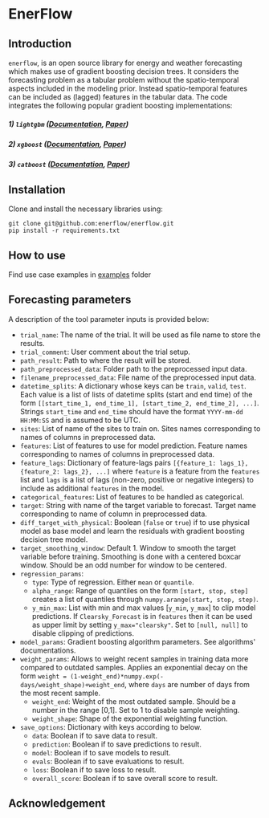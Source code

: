 # EnerFlow

## Introduction
`enerflow`, is an open source library for energy and weather forecasting which makes use of gradient boosting decision trees. It considers the forecasting problem as a tabular problem without the  spatio-temporal aspects included in the modeling prior. Instead spatio-temporal features can be included as (lagged) features in the tabular data. The code integrates the following popular gradient boosting implementations:

##### 1) `lightgbm` ([Documentation](https://lightgbm.readthedocs.io/en/latest/), [Paper](https://papers.nips.cc/paper/6907-lightgbm-a-highly-efficient-gradient-boosting-decision-tree.pdf))
##### 2) `xgboost` ([Documentation](https://xgboost.readthedocs.io/en/stable/), [Paper](https://arxiv.org/pdf/1603.02754.pdf))
##### 3) `catboost` ([Documentation](https://catboost.ai/en/docs/), [Paper](https://arxiv.org/pdf/1706.09516.pdf))



## Installation

Clone and install the necessary libraries using:

```
git clone git@github.com:enerflow/enerflow.git
pip install -r requirements.txt
```



## How to use

Find use case examples in [examples](https://github.com/enerflow/enerflow/examples) folder



## Forecasting parameters

A description of the tool parameter inputs is provided below:

- `trial_name`: The name of the trial. It will be used as file name to store the results.
- `trial_comment`: User comment about the trial setup.
- `path_result`: Path to where the result will be stored.
- `path_preprocessed_data`: Folder path to the preprocessed input data.
- `filename_preprocessed_data`: File name of the preprocessed input data.
- `datetime_splits`: A dictionary whose keys can be `train`, `valid`, `test`. Each value is a list of lists of datetime splits (start and end time) of the form `[[start_time_1, end_time_1], [start_time_2, end_time_2], ...]`. Strings `start_time` and `end_time` should have the format `YYYY-mm-dd HH:MM:SS` and is assumed to be UTC. 
- `sites`: List of name of the sites to train on. Sites names corresponding to names of columns in preprocessed data.
- `features`: List of features to use for model prediction. Feature names corresponding to names of columns in preprocessed data.
- `feature_lags`: Dictionary of feature-lags pairs `[{feature_1: lags_1}, {feature_2: lags_2}, ...]` where `feature` is a feature from the `features` list and `lags` is a list of lags (non-zero, positive or negative integers) to include as additional `features` in the model.  
- `categorical_features`: List of features to be handled as categorical.
- `target`: String with name of the target variable to forecast. Target name corresponding to name of column in preprocessed data.
- `diff_target_with_physical`: Boolean (`false` or `true`) if to use physical model as base model and learn the residuals with gradient boosting decision tree model.
- `target_smoothing_window`: Default 1. Window to smooth the target variable before training. Smoothing is done with a centered boxcar window. Should be an odd number for window to be centered.
- `regression_params`:
  - `type`: Type of regression. Either `mean` or `quantile`.
  - `alpha_range`: Range of quantiles on the form `[start, stop, step]` creates a list of quantiles through `numpy.arange(start, stop, step)`.
  - `y_min_max`: List with min and max values [`y_min`, `y_max`] to clip model predictions. If `Clearsky_Forecast` is in `features` then it can be used as upper limit by setting `y_max="clearsky"`. Set to `[null, null]` to disable clipping of predictions.
- `model_params`: Gradient boosting algorithm parameters. See algorithms' documentations.
- `weight_params`: Allows to weight recent samples in training data more compared to outdated samples. Applies an exponential decay on the form `weight = (1-weight_end)*numpy.exp(-days/weight_shape)+weight_end`, where `days` are number of days from the most recent sample.
  - `weight_end`: Weight of the most outdated sample. Should be a number in the range [0,1]. Set to 1 to disable sample weighting.
  - `weight_shape`: Shape of the exponential weighting function.
- `save_options`: Dictionary with keys according to below.
  - `data`: Boolean if to save data to result.
  - `prediction`: Boolean if to save predictions to result.
  - `model`: Boolean if to save models to result.
  - `evals`: Boolean if to save evaluations to result.
  - `loss`: Boolean if to save loss to result.
  - `overall_score`: Boolean if to save overall score to result.



## Acknowledgement


